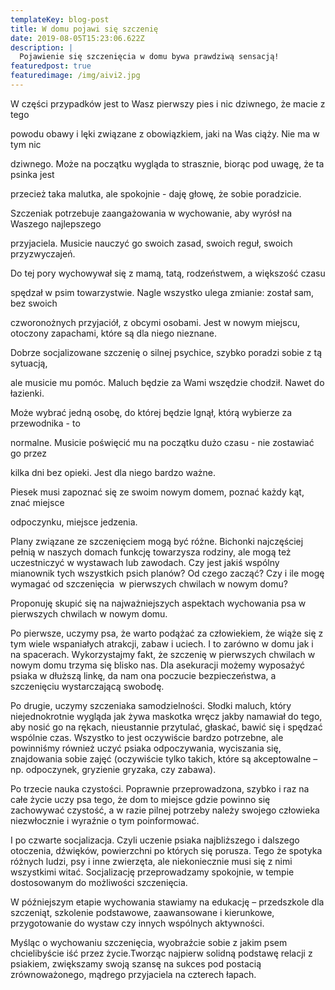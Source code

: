 ```yaml
---
templateKey: blog-post
title: W domu pojawi się szczenię
date: 2019-08-05T15:23:06.622Z
description: |
  Pojawienie się szczenięcia w domu bywa prawdziwą sensacją! 
featuredpost: true
featuredimage: /img/aivi2.jpg
---
```

W części przypadków jest to Wasz pierwszy pies i nic dziwnego, że macie z tego

powodu obawy i lęki związane z obowiązkiem, jaki na Was ciąży. Nie ma w tym nic

dziwnego. Może na początku wygląda to strasznie, biorąc pod uwagę, że ta psinka jest

przecież taka malutka, ale spokojnie - daję głowę, że sobie poradzicie.



Szczeniak potrzebuje zaangażowania w wychowanie, aby wyrósł na Waszego najlepszego

przyjaciela. Musicie nauczyć go swoich zasad, swoich reguł, swoich przyzwyczajeń.

Do tej pory wychowywał się z mamą, tatą, rodzeństwem, a większość czasu

spędzał w psim towarzystwie. Nagle wszystko ulega zmianie: został sam, bez swoich

czworonożnych przyjaciół, z obcymi osobami. Jest w nowym miejscu, otoczony zapachami, które są dla niego nieznane.



Dobrze socjalizowane szczenię o silnej psychice, szybko poradzi sobie z tą sytuacją,

ale musicie mu pomóc. Maluch będzie za Wami wszędzie chodził. Nawet do łazienki.

Może wybrać jedną osobę, do której będzie lgnął,  którą wybierze za przewodnika - to

normalne. Musicie poświęcić mu na początku dużo czasu - nie zostawiać go przez

kilka dni bez opieki. Jest dla niego bardzo ważne.

Piesek musi zapoznać się ze swoim nowym domem, poznać każdy kąt, znać miejsce

odpoczynku, miejsce jedzenia.

Plany związane ze szczenięciem mogą być różne. Bichonki najczęściej pełnią w naszych domach funkcję towarzysza rodziny, ale mogą też uczestniczyć w wystawach lub zawodach. Czy jest jakiś wspólny mianownik tych wszystkich psich planów? Od czego zacząć? Czy i ile mogę wymagać od szczenięcia  w pierwszych chwilach w nowym domu?

Proponuję skupić się na najważniejszych aspektach wychowania psa w pierwszych chwilach w nowym domu.

Po pierwsze, uczymy psa, że warto podążać za człowiekiem, że wiąże się z tym wiele wspaniałych atrakcji, zabaw i uciech. I to zarówno w domu jak i na spacerach. Wykorzystajmy fakt, że szczenię w pierwszych chwilach w nowym domu trzyma się blisko nas. Dla asekuracji możemy wyposażyć psiaka w dłuższą linkę, da nam ona poczucie bezpieczeństwa, a szczenięciu wystarczającą swobodę. 

Po drugie, uczymy szczeniaka samodzielności. Słodki maluch, który niejednokrotnie wygląda jak żywa maskotka wręcz jakby namawiał do tego, aby nosić go na rękach, nieustannie przytulać, głaskać, bawić się i spędzać wspólnie czas. Wszystko to jest oczywiście bardzo potrzebne, ale powinniśmy również uczyć psiaka odpoczywania, wyciszania się, znajdowania sobie zajęć (oczywiście tylko takich, które są akceptowalne – np. odpoczynek, gryzienie gryzaka, czy zabawa).

Po trzecie nauka czystości. Poprawnie przeprowadzona, szybko i raz na całe życie uczy psa tego, że dom to miejsce gdzie powinno się zachowywać czystość, a w razie pilnej potrzeby należy swojego człowieka niezwłocznie i wyraźnie o tym poinformować.

I po czwarte socjalizacja. Czyli uczenie psiaka najbliższego i dalszego otoczenia, dźwięków, powierzchni po których się porusza. Tego że spotyka różnych ludzi, psy i inne zwierzęta, ale niekoniecznie musi się z nimi wszystkimi witać. Socjalizację przeprowadzamy spokojnie, w tempie dostosowanym do możliwości szczenięcia.

W późniejszym etapie wychowania stawiamy na edukację – przedszkole dla szczeniąt, szkolenie podstawowe, zaawansowane i kierunkowe, przygotowanie do wystaw czy innych wspólnych aktywności.

Myśląc o wychowaniu szczenięcia, wyobraźcie sobie z jakim psem chcielibyście iść przez życie.Tworząc najpierw solidną podstawę relacji z psiakiem, zwiększamy swoją szansę na sukces pod postacią zrównoważonego, mądrego przyjaciela na czterech łapach.
